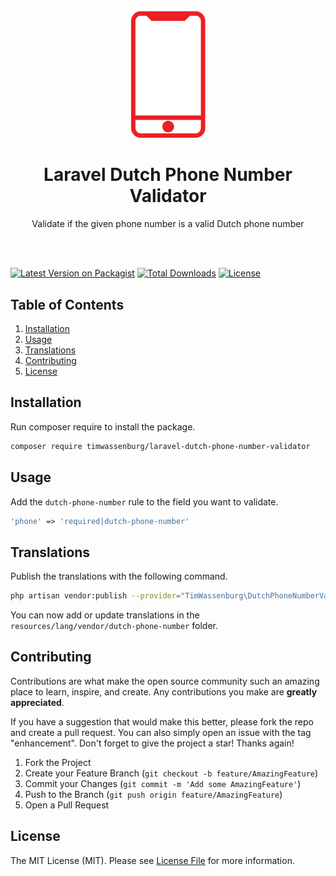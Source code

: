 <br />
<div align="center">
  <a href="https://github.com/timwassenburg/laravel-dutch-phone-number-validator">
    <img src="img/logo.png" alt="Logo" width=120>
  </a>

<h1 align="center">Laravel Dutch Phone Number Validator</h1>

  <p align="center">
    Validate if the given phone number is a valid Dutch phone number
  </p>
<br><br>
</div>

[![Latest Version on Packagist](https://img.shields.io/packagist/v/timwassenburg/laravel-dutch-phone-number-validator.svg?style=flat-square)](https://packagist.org/packages/timwassenburg/laravel-dutch-phone-number-validator)
[![Total Downloads](https://img.shields.io/packagist/dt/timwassenburg/laravel-dutch-phone-number-validator.svg?style=flat-square)](https://packagist.org/packages/timwassenburg/laravel-dutch-phone-number-validator)
[![License](https://img.shields.io/packagist/l/timwassenburg/laravel-dutch-phone-number-validator)](https://packagist.org/packages/timwassenburg/laravel-dutch-phone-number-validator)

## Table of Contents
  <ol>
    <li><a href="#installation">Installation</a></li>
    <li><a href="#usage">Usage</a></li>
    <li><a href="#translations">Translations</a></li>
    <li><a href="#contributing">Contributing</a></li>
    <li><a href="#license">License</a></li>
  </ol>

## Installation
Run composer require to install the package.
```bash
composer require timwassenburg/laravel-dutch-phone-number-validator
```

## Usage
Add the ```dutch-phone-number``` rule to the field you want to validate.

```php
'phone' => 'required|dutch-phone-number'
```

## Translations
Publish the translations with the following command.
```bash
php artisan vendor:publish --provider="TimWassenburg\DutchPhoneNumberValidator\PhoneValidatorServiceProvider" --tag="translations"
```
You can now add or update translations in the ```resources/lang/vendor/dutch-phone-number``` folder.

## Contributing
Contributions are what make the open source community such an amazing place to learn, inspire, and create. Any contributions you make are **greatly appreciated**.

If you have a suggestion that would make this better, please fork the repo and create a pull request. You can also simply open an issue with the tag "enhancement".
Don't forget to give the project a star! Thanks again!

1. Fork the Project
2. Create your Feature Branch (`git checkout -b feature/AmazingFeature`)
3. Commit your Changes (`git commit -m 'Add some AmazingFeature'`)
4. Push to the Branch (`git push origin feature/AmazingFeature`)
5. Open a Pull Request

## License
The MIT License (MIT). Please see [License File](LICENSE.md) for more information.
